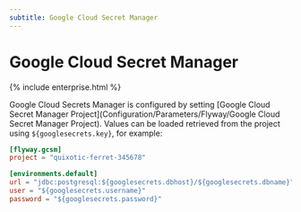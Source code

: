 ```yaml
---
subtitle: Google Cloud Secret Manager
---
```

# Google Cloud Secret Manager
{% include enterprise.html %}

Google Cloud Secrets Manager is configured by setting [Google Cloud Secret Manager Project](Configuration/Parameters/Flyway/Google Cloud Secret Manager Project).
Values can be loaded retrieved from the project using `${googlesecrets.key}`, for example:
```TOML
[flyway.gcsm]
project = "quixotic-ferret-345678"

[environments.default]
url = "jdbc:postgresql:${googlesecrets.dbhost}/${googlesecrets.dbname}"
user = "${googlesecrets.username}"
password = "${googlesecrets.password}"
```